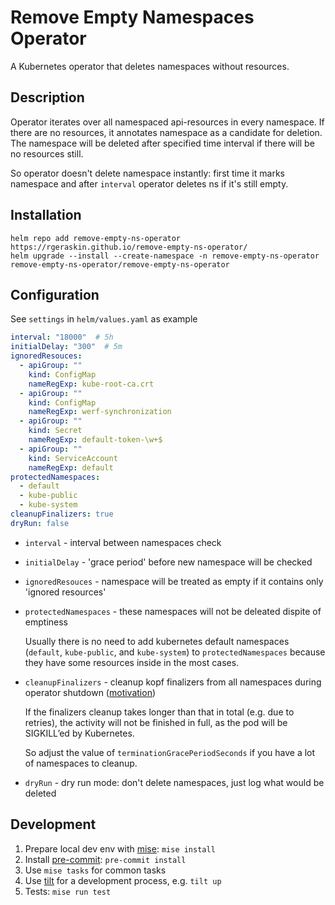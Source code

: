 # Remove Empty Namespaces Operator

A Kubernetes operator that deletes namespaces without resources.

## Description

Operator iterates over all namespaced api-resources in every namespace. If there are no resources, it annotates namespace as a candidate for deletion. The namespace will be deleted after specified time interval if there will be no resources still.

So operator doesn't delete namespace instantly: first time it marks namespace and after `interval` operator deletes ns if it's still empty.

## Installation

```shell
helm repo add remove-empty-ns-operator https://rgeraskin.github.io/remove-empty-ns-operator/
helm upgrade --install --create-namespace -n remove-empty-ns-operator remove-empty-ns-operator/remove-empty-ns-operator
```

## Configuration

See `settings` in `helm/values.yaml` as example

```yaml
interval: "18000"  # 5h
initialDelay: "300"  # 5m
ignoredResouces:
  - apiGroup: ""
    kind: ConfigMap
    nameRegExp: kube-root-ca.crt
  - apiGroup: ""
    kind: ConfigMap
    nameRegExp: werf-synchronization
  - apiGroup: ""
    kind: Secret
    nameRegExp: default-token-\w+$
  - apiGroup: ""
    kind: ServiceAccount
    nameRegExp: default
protectedNamespaces:
  - default
  - kube-public
  - kube-system
cleanupFinalizers: true
dryRun: false
```

* `interval` - interval between namespaces check
* `initialDelay` - 'grace period' before new namespace will be checked
* `ignoredResouces` - namespace will be treated as empty if it contains only 'ignored resources'
* `protectedNamespaces` - these namespaces will not be deleated dispite of emptiness

  Usually there is no need to add kubernetes default namespaces (`default`, `kube-public`, and `kube-system`) to `protectedNamespaces` because they have some resources inside in the most cases.

* `cleanupFinalizers` - cleanup kopf finalizers from all namespaces during operator shutdown ([motivation](https://github.com/rgeraskin/remove-empty-ns-operator/issues/5#issuecomment-2710027536))

  If the finalizers cleanup takes longer than that in total (e.g. due to retries), the activity will not be finished in full, as the pod will be SIGKILL’ed by Kubernetes.

  So adjust the value of `terminationGracePeriodSeconds` if you have a lot of namespaces to cleanup.

* `dryRun` - dry run mode: don't delete namespaces, just log what would be deleted

## Development

1. Prepare local dev env with [mise](https://mise.jdx.dev): `mise install`
1. Install [pre-commit](https://pre-commit.com): `pre-commit install`
1. Use `mise tasks` for common tasks
1. Use [tilt](https://tilt.dev) for a development process, e.g. `tilt up`
1. Tests: `mise run test`
